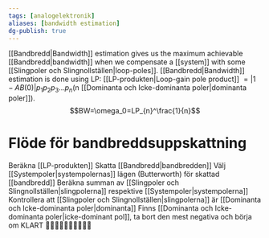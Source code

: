 ```yaml
---
tags: [analogelektronik]
aliases: [bandwidth estimation]
dg-publish: true
---
```

[[Bandbredd|Bandwidth]] estimation gives us the maximum achievable [[Bandbredd|bandwidth]] when we compensate a [[system]] with some [[Slingpoler och Slingnollställen|loop-poles]]. [[Bandbredd|Bandwidth]] estimation is done using LP: [[LP-produkten|Loop-gain pole product]] $= | 1-AB(0) |p_1p_2p_3…p_n$(n [[Dominanta och Icke-dominanta poler|dominanta poler]]).
$$BW=\omega_0=LP_{n}^\frac{1}{n}$$

# Flöde för bandbreddsuppskattning
Beräkna [[LP-produkten]]
Skatta [[Bandbredd|bandbredden]]
Välj [[Systempoler|systempolernas]] lägen (Butterworth) för skattad [[bandbredd]]
Beräkna summan av [[Slingpoler och Slingnollställen|slingpolerna]] respektive [[Systempoler|systempolerna]]
Kontrollera att [[Slingpoler och Slingnollställen|slingpolerna]] är [[Dominanta och Icke-dominanta poler|dominanta]] 
Finns [[Dominanta och Icke-dominanta poler|icke-dominant pol]], ta bort den mest negativa och börja om
KLART 🤪🤪🤪🤪🤪🤪🤪🤪🤪🤪